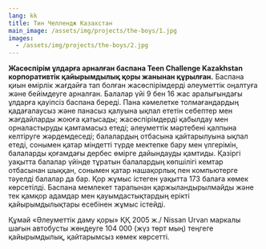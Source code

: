 ```yaml
---
lang: kk
title: Тин Челлендж Казахстан
main_image: /assets/img/projects/the-boys/1.jpg
images:
  - /assets/img/projects/the-boys/2.jpg
---
```

**Жасөспірім ұлдарға арналған баспана Teen Challenge Kazakhstan корпоративтік қайырымдылық қоры жанынан құрылған.** Баспана қиын өмірлік жағдайға тап болған жасөспірімдерді әлеуметтік оңалтуға және бейімдеуге арналған. Балалар үйі 9 бен 16 жас аралығындағы ұлдарға қауіпсіз баспана береді. Пана кәмелетке толмағандардың қадағалаусыз және панасыз қалуына ықпал ететін себептер мен жағдайларды жоюға қатысады; жасөспірімдерді қабылдау мен орналастыруды қамтамасыз етеді; әлеуметтік мәртебені қалпына келтіруге жәрдемдеседі; балалардың отбасына қайтарылуына ықпал етеді, сонымен қатар міндетті түрде мектепке бару мен үлгерімін, балаларды қоғамдағы дербес өмірге дайындауды қамтиды. Қазіргі уақытта балалар үйінде тұратын балалардың көпшілігі кемтар отбасынан шыққан, сонымен қатар нашақорлық пен компьютерге тәуелді балалар да бар. Қор жұмыс істеген уақытта 173 балаға көмек көрсетілді. Баспана мемлекет тарапынан қаржыландырылмайды және тек қамқор адамдар мен қауымдастықтардың ерікті қайырымдылықтары есебінен жұмыс істейді.


Құмай «Әлеуметтік даму қоры» ҚҚ 2005 ж./ Nissan Urvan маркалы шағын автобусты жөндеуге 104 000 (жүз төрт мың) теңгеге қайырымдылық, қайтарымсыз көмек көрсетті. 
